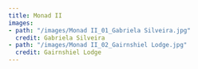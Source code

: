 ```yaml
---
title: Monad II
images:
- path: "/images/Monad II_01_Gabriela Silveira.jpg"
  credit: Gabriela Silveira
- path: "/images/Monad II_02_Gairnshiel Lodge.jpg"
  credit: Gairnshiel Lodge
---
```


